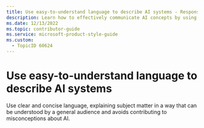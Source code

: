 ```yaml
---
title: Use easy-to-understand language to describe AI systems - Responsible AI Style Guide
description: Learn how to effectively communicate AI concepts by using clear and concise language. This guide helps you explain AI systems to a general audience, avoiding misconceptions and enhancing understanding.
ms.date: 12/13/2022
ms.topic: contributor-guide
ms.service: microsoft-product-style-guide
ms.custom:
  - TopicID 60624
---
```



# Use easy-to-understand language to describe AI systems

Use clear and concise language, explaining subject matter in a way that can be understood by a general audience and avoids contributing to misconceptions about AI. 